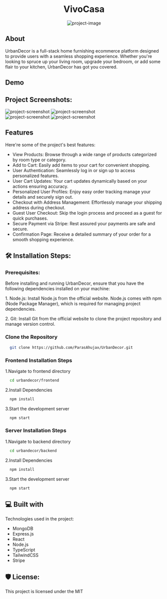<div>
<h1 align="center" id="title">VivoCasa</h1>
</div>

<p align="center"><img src="https://i.postimg.cc/3RCbJVhg/frame-chrome-mac-light-1.png" alt="project-image"></p>

<h2>About</h2>
<p id="description">UrbanDecor is a full-stack home furnishing ecommerce platform designed to provide users with a seamless shopping experience. Whether you're looking to spruce up your living room, upgrade your bedroom, or add some flair to your kitchen, UrbanDecor has got you covered.</p>

<h2>Demo</h2>

<h2>Project Screenshots:</h2>
<div>
<img src="https://i.postimg.cc/JzNXgL5c/frame-chrome-mac-light-3.png" alt="project-screenshot" />
<img src="https://i.postimg.cc/prvrK93w/frame-chrome-mac-light-13.png" alt="project-screenshot" />
</div>
<div>
<img src="https://i.postimg.cc/4NhV6tK0/frame-chrome-mac-light-5.png" alt="project-screenshot" />
<img src="https://i.postimg.cc/BZz2PNvD/frame-chrome-mac-light-12.png" alt="project-screenshot" />
</div>

  
  
<h2>Features</h2>

Here're some of the project's best features:

*   View Products: Browse through a wide range of products categorized by room type or category.
*   Add to Cart: Easily add items to your cart for convenient shopping.
*   User Authentication: Seamlessly log in or sign up to access personalized features.
*   User Cart Updates: Your cart updates dynamically based on your actions ensuring accuracy.
*   Personalized User Profiles: Enjoy easy order tracking manage your details and securely sign out.
*   Checkout with Address Management: Effortlessly manage your shipping address during checkout.
*   Guest User Checkout: Skip the login process and proceed as a guest for quick purchases.
*   Secure Payment via Stripe: Rest assured your payments are safe and secure.
*   Confirmation Page: Receive a detailed summary of your order for a smooth shopping experience.

<h2>🛠️ Installation Steps:</h2>
<h3>Prerequisites:</h3>
<p>Before installing and running UrbanDecor, ensure that you have the following dependencies installed on your machine:</p>

<p>1. Node.js: Install Node.js from the official website. Node.js comes with npm (Node Package Manager), which is required for managing project dependencies.</p>
<p>2. Git: Install Git from the official website to clone the project repository and manage version control.</p>

<h3>Clone the Repository</h3>

```bash
  git clone https://github.com/ParasAhujax/UrbanDecor.git
```

<h3>Frontend Installation Steps</h3>

<p>1.Navigate to frontend directory</p>

```bash
  cd urbandecor/frontend
```

<p>2.Install Dependencies</p>

```bash
  npm install
```

<p>3.Start the development server</p>

```bash
  npm start
```

<h3>Server Installation Steps</h3>

<p>1.Navigate to backend directory</p>

```bash
  cd urbandecor/backend
```

<p>2.Install Dependencies</p>

```bash
  npm install
```

<p>3.Start the development server</p>

```bash
  npm start
```

  
<h2>💻 Built with</h2>

Technologies used in the project:
*  MongoDB
*  Express.js
*  React
*  Node.js
*  TypeScript
*  TailwindCSS
*  Stripe

<h2>🛡️ License:</h2>

This project is licensed under the MIT

